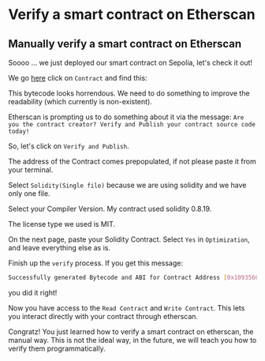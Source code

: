 # Verify a smart contract on Etherscan

## Manually verify a smart contract on Etherscan

Soooo ... we just deployed our smart contract on Sepolia, let's check it out!

We go [here](https://sepolia.etherscan.io/address/0x1093560Fe9029c4fB9044AbF2fC94288970D98Db#code) click on `Contract` and find this:

This bytecode looks horrendous. We need to do something to improve the readability (which currently is non-existent).

Etherscan is prompting us to do something about it via the message: `Are you the contract creator? Verify and Publish your contract source code today!`

So, let's click on `Verify and Publish`.

The address of the Contract comes prepopulated, if not please paste it from your terminal.

Select `Solidity(Single file)` because we are using solidity and we have only one file.

Select your Compiler Version. My contract used solidity 0.8.19.

The license type we used is MIT.

On the next page, paste your Solidity Contract. Select `Yes` in `Optimization`, and leave everything else as is.

Finish up the `verify` process. If you get this message:

```bash
Successfully generated Bytecode and ABI for Contract Address [0x1093560Fe9029c4fB9044AbF2fC94288970D98Db]
```

you did it right!

Now you have access to the `Read Contract` and `Write Contract`. This lets you interact directly with your contract through etherscan.

Congratz! You just learned how to verify a smart contract on etherscan, the manual way. This is not the ideal way, in the future, we will teach you how to verify them programmatically.
